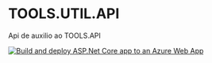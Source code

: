 # TOOLS.UTIL.API
Api de auxilio ao TOOLS.API

[![Build and deploy ASP.Net Core app to an Azure Web App](https://github.com/LeonardoFerreira1209/TOOLS.UTIL.API/actions/workflows/master_toolsutilapi.yml/badge.svg)](https://github.com/LeonardoFerreira1209/TOOLS.UTIL.API/actions/workflows/master_toolsutilapi.yml)
